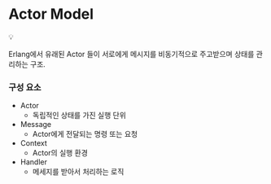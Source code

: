 # Actor Model

<aside>
💡

Erlang에서 유래된 Actor 들이 서로에게 메시지를 비동기적으로 주고받으며 상태를 관리하는 구조.

</aside>

### 구성 요소

- Actor
    - 독립적인 상태를 가진 실행 단위
- Message
    - Actor에게 전달되는 명령 또는 요청
- Context
    - Actor의 실행 환경
- Handler
    - 메세지를 받아서 처리하는 로직